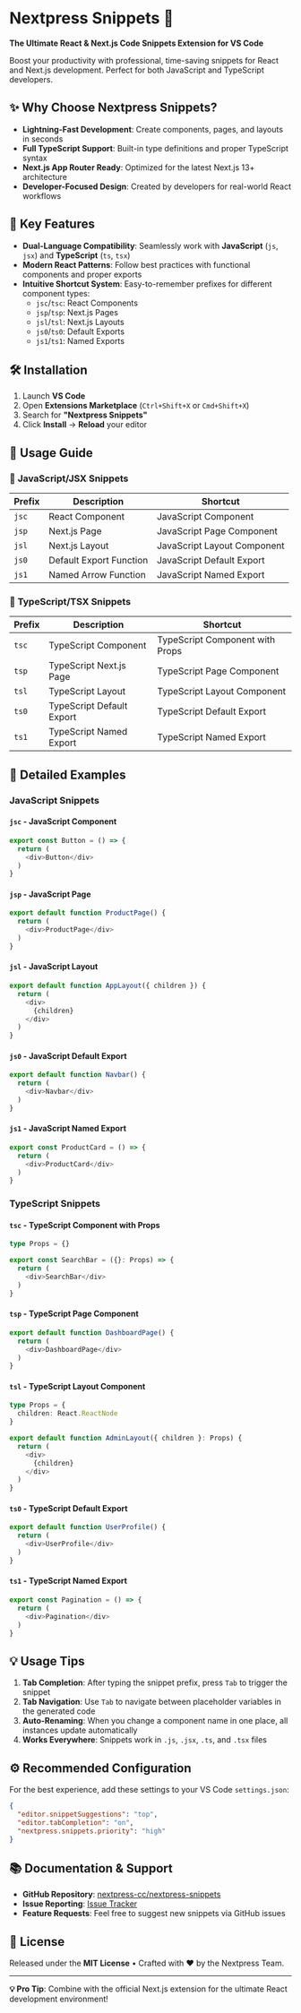 # Nextpress Snippets 🚀

**The Ultimate React & Next.js Code Snippets Extension for VS Code**

Boost your productivity with professional, time-saving snippets for React and Next.js development. Perfect for both JavaScript and TypeScript developers.

## ✨ Why Choose Nextpress Snippets?

- **Lightning-Fast Development**: Create components, pages, and layouts in seconds
- **Full TypeScript Support**: Built-in type definitions and proper TypeScript syntax
- **Next.js App Router Ready**: Optimized for the latest Next.js 13+ architecture
- **Developer-Focused Design**: Created by developers for real-world React workflows

## 🎯 Key Features

- **Dual-Language Compatibility**: Seamlessly work with **JavaScript** (`js`, `jsx`) and **TypeScript** (`ts`, `tsx`)
- **Modern React Patterns**: Follow best practices with functional components and proper exports
- **Intuitive Shortcut System**: Easy-to-remember prefixes for different component types:
  - `jsc`/`tsc`: React Components
  - `jsp`/`tsp`: Next.js Pages
  - `jsl`/`tsl`: Next.js Layouts
  - `js0`/`ts0`: Default Exports
  - `js1`/`ts1`: Named Exports

## 🛠️ Installation

1. Launch **VS Code**
2. Open **Extensions Marketplace** (`Ctrl+Shift+X` or `Cmd+Shift+X`)
3. Search for **"Nextpress Snippets"**
4. Click **Install** → **Reload** your editor

## 🚀 Usage Guide

### 📂 **JavaScript/JSX Snippets**

| Prefix | Description | Shortcut |
|--------|-------------|----------|
| `jsc`  | React Component | JavaScript Component |
| `jsp`  | Next.js Page | JavaScript Page Component |
| `jsl`  | Next.js Layout | JavaScript Layout Component |
| `js0`  | Default Export Function | JavaScript Default Export |
| `js1`  | Named Arrow Function | JavaScript Named Export |

### 📄 **TypeScript/TSX Snippets**

| Prefix | Description | Shortcut |
|--------|-------------|----------|
| `tsc`  | TypeScript Component | TypeScript Component with Props |
| `tsp`  | TypeScript Next.js Page | TypeScript Page Component |
| `tsl`  | TypeScript Layout | TypeScript Layout Component |
| `ts0`  | TypeScript Default Export | TypeScript Default Export |
| `ts1`  | TypeScript Named Export | TypeScript Named Export |

## 📝 Detailed Examples

### JavaScript Snippets

#### `jsc` - JavaScript Component
```javascript
export const Button = () => {
  return (
    <div>Button</div>
  )
}
```

#### `jsp` - JavaScript Page
```javascript
export default function ProductPage() {
  return (
    <div>ProductPage</div>
  )
}
```

#### `jsl` - JavaScript Layout
```javascript
export default function AppLayout({ children }) {
  return (
    <div>
      {children}
    </div>
  )
}
```

#### `js0` - JavaScript Default Export
```javascript
export default function Navbar() {
  return (
    <div>Navbar</div>
  )
}
```

#### `js1` - JavaScript Named Export
```javascript
export const ProductCard = () => {
  return (
    <div>ProductCard</div>
  )
}
```

### TypeScript Snippets

#### `tsc` - TypeScript Component with Props
```typescript
type Props = {}

export const SearchBar = ({}: Props) => {
  return (
    <div>SearchBar</div>
  )
}
```

#### `tsp` - TypeScript Page Component
```typescript
export default function DashboardPage() {
  return (
    <div>DashboardPage</div>
  )
}
```

#### `tsl` - TypeScript Layout Component
```typescript
type Props = {
  children: React.ReactNode
}

export default function AdminLayout({ children }: Props) {
  return (
    <div>
      {children}
    </div>
  )
}
```

#### `ts0` - TypeScript Default Export
```typescript
export default function UserProfile() {
  return (
    <div>UserProfile</div>
  )
}
```

#### `ts1` - TypeScript Named Export
```typescript
export const Pagination = () => {
  return (
    <div>Pagination</div>
  )
}
```

## 💡 Usage Tips

1. **Tab Completion**: After typing the snippet prefix, press `Tab` to trigger the snippet
2. **Tab Navigation**: Use `Tab` to navigate between placeholder variables in the generated code
3. **Auto-Renaming**: When you change a component name in one place, all instances update automatically
4. **Works Everywhere**: Snippets work in `.js`, `.jsx`, `.ts`, and `.tsx` files

## ⚙️ Recommended Configuration

For the best experience, add these settings to your VS Code `settings.json`:

```json
{
  "editor.snippetSuggestions": "top",
  "editor.tabCompletion": "on",
  "nextpress.snippets.priority": "high"
}
```

## 📚 Documentation & Support

* **GitHub Repository**: [nextpress-cc/nextpress-snippets](https://github.com/nextpress-cc/nextpress-snippets)
* **Issue Reporting**: [Issue Tracker](https://github.com/nextpress-cc/nextpress-snippets/issues)
* **Feature Requests**: Feel free to suggest new snippets via GitHub issues

## 📜 License

Released under the **MIT License** • Crafted with ❤️ by the Nextpress Team.

---

**💡 Pro Tip**: Combine with the official Next.js extension for the ultimate React development environment!

